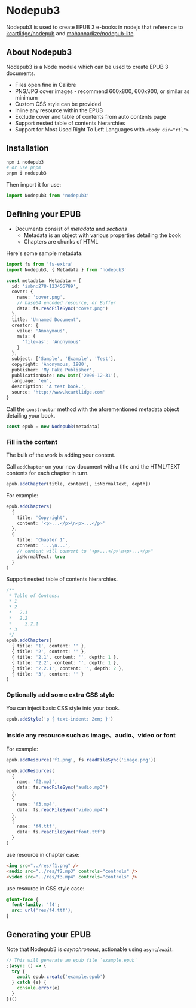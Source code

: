 # Nodepub3

Nodepub3 is used to create EPUB 3 e-books in nodejs that reference to [kcartlidge/nodepub](https://github.com/kcartlidge/nodepub) and [mohannadize/nodepub-lite](https://github.com/mohannadize/nodepub-lite).

## About Nodepub3

Nodepub3 is a Node module which can be used to create EPUB 3 documents.

- Files open fine in Calibre
- PNG/JPG cover images - recommend 600x800, 600x900, or similar as minimum
- Custom CSS style can be provided
- Inline any resource within the EPUB
- Exclude cover and table of contents from auto contents page
- Support nested table of contents hierarchies
- Support for Most Used Right To Left Languages with `<body dir="rtl">`

## Installation

```sh
npm i nodepub3
# or use pnpm
pnpm i nodepub3
```

Then import it for use:

```typescript
import Nodepub3 from 'nodepub3'
```

## Defining your EPUB

- Documents consist of _metadata_ and _sections_
  - Metadata is an object with various properties detailing the book
  - Chapters are chunks of HTML

Here's some sample metadata:

```typescript
import fs from 'fs-extra'
import Nodepub3, { Metadata } from 'nodepub3'

const metadata: Metadata = {
  id: 'isbn:278-123456789',
  cover: {
    name: 'cover.png',
    // base64 encoded resource, or Buffer
    data: fs.readFileSync('cover.png')
  },
  title: 'Unnamed Document',
  creator: {
    value: 'Anonymous',
    meta: {
      'file-as': 'Anonymous'
    }
  },
  subject: ['Sample', 'Example', 'Test'],
  copyright: 'Anonymous, 1980',
  publisher: 'My Fake Publisher',
  publicationDate: new Date('2000-12-31'),
  language: 'en',
  description: 'A test book.',
  source: 'http://www.kcartlidge.com'
}
```

Call the `constructor` method with the aforementioned metadata object detailing your book.

```typescript
const epub = new Nodepub3(metadata)
```

### Fill in the content

The bulk of the work is adding your content.

Call `addChapter` on your new document with a title and the HTML/TEXT contents for each chapter in turn.

```typescript
epub.addChapter(title, content[, isNormalText, depth])
```

For example:

```typescript
epub.addChapters(
  {
    title: 'Copyright',
    content: '<p>...</p>\n<p>...</p>'
  },
  {
    title: 'Chapter 1',
    content: '...\n...',
    // content will convert to "<p>...</p>\n<p>...</p>"
    isNormalText: true
  }
)
```

Support nested table of contents hierarchies.

```typescript
/**
 * Table of Contens:
 * 1
 * 2
 *   2.1
 *   2.2
 *     2.2.1
 * 3
 */
epub.addChapters(
  { title: '1', content: '' },
  { title: '2', content: '' },
  { title: '2.1', content: '', depth: 1 },
  { title: '2.2', content: '', depth: 1 },
  { title: '2.2.1', content: '', depth: 2 },
  { title: '3', content: '' }
)
```

### Optionally add some extra CSS style

You can inject basic CSS style into your book.

```typescript
epub.addStyle('p { text-indent: 2em; }')
```

### Inside any resource such as image、audio、video or font

For example:

```typescript
epub.addResource('f1.png', fs.readFileSync('image.png'))

epub.addResources(
  {
    name: 'f2.mp3',
    data: fs.readFileSync('audio.mp3')
  },
  {
    name: 'f3.mp4',
    data: fs.readFileSync('video.mp4')
  },
  {
    name: 'f4.ttf',
    data: fs.readFileSync('font.ttf')
  }
)
```

use resource in chapter case:

```html
<img src="../res/f1.png" />
<audio src="../res/f2.mp3" controls="controls" />
<video src="../res/f3.mp4" controls="controls" />
```

use resource in CSS style case:

```css
@font-face {
  font-family: 'f4';
  src: url('res/f4.ttf');
}
```

## Generating your EPUB

Note that Nodepub3 is _asynchronous_, actionable using `async`/`await`.

```typescript
// This will generate an epub file `example.epub`
;(async () => {
  try {
    await epub.create('example.epub')
  } catch (e) {
    console.error(e)
  }
})()
```
